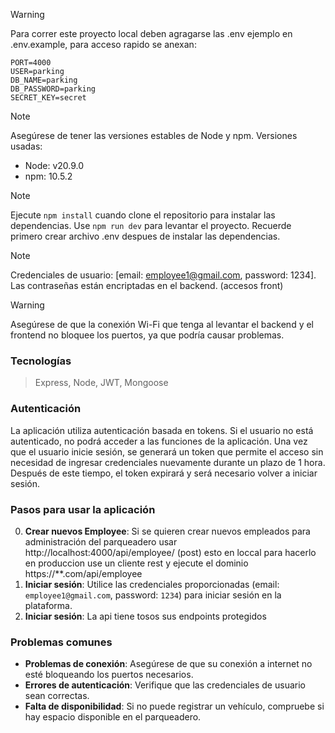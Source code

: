 > [!WARNING]
> Para correr este proyecto local deben agragarse las .env ejemplo en .env.example, para acceso rapido se anexan:

    PORT=4000
    USER=parking
    DB_NAME=parking
    DB_PASSWORD=parking
    SECRET_KEY=secret

> [!NOTE]
> Asegúrese de tener las versiones estables de Node y npm.
> Versiones usadas:
>
> - Node: v20.9.0
> - npm: 10.5.2

> [!NOTE]
> Ejecute `npm install` cuando clone el repositorio para instalar las dependencias. Use `npm run dev` para levantar el proyecto. Recuerde primero crear archivo
> .env despues de instalar las dependencias.

> [!NOTE]
> Credenciales de usuario: [email: employee1@gmail.com, password: 1234]. Las contraseñas están encriptadas en el backend. (accesos front)

> [!WARNING]
> Asegúrese de que la conexión Wi-Fi que tenga al levantar el backend y el frontend no bloquee los puertos, ya que podría causar problemas.

### Tecnologías

> Express, Node, JWT, Mongoose

### Autenticación

La aplicación utiliza autenticación basada en tokens. Si el usuario no está autenticado, no podrá acceder a las funciones de la aplicación. Una vez que el usuario inicie sesión, se generará un token que permite el acceso sin necesidad de ingresar credenciales nuevamente durante un plazo de 1 hora. Después de este tiempo, el token expirará y será necesario volver a iniciar sesión.

### Pasos para usar la aplicación

0. **Crear nuevos Employee**: Si se quieren crear nuevos empleados para administración del parqueadero usar
   http://localhost:4000/api/employee/ (post) esto en loccal para hacerlo en produccion use un cliente rest y ejecute el dominio https://\*\*.com/api/employee
1. **Iniciar sesión**: Utilice las credenciales proporcionadas (email: `employee1@gmail.com`, password: `1234`) para iniciar sesión en la plataforma.
2. **Iniciar sesión**: La api tiene tosos sus endpoints protegidos

### Problemas comunes

- **Problemas de conexión**: Asegúrese de que su conexión a internet no esté bloqueando los puertos necesarios.
- **Errores de autenticación**: Verifique que las credenciales de usuario sean correctas.
- **Falta de disponibilidad**: Si no puede registrar un vehículo, compruebe si hay espacio disponible en el parqueadero.
